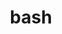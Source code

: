 ---
title: "bash"
layout: cache
categories: [package, develop]
meta: {"versions": ["5.2"], "compilers": ["gcc@=10.2.1", "oneapi@=2024.2.0"], "oss": ["centos7", "ubuntu22.04"], "platforms": ["linux"], "targets": ["x86_64_v3"], "stacks": ["developer-tools-manylinux2014", "e4s-oneapi", "root"], "num_specs": 5, "num_specs_by_stack": {"root": 5, "developer-tools-manylinux2014": 2, "e4s-oneapi": 2}}
spec_details: [{"hash": "mrojelopdmot3uertm4fib5qshtqggrx", "compiler": "gcc@=10.2.1", "versions": ["5.2"], "os": "centos7", "platform": "linux", "target": "x86_64_v3", "variants": ["build_system=autotools", "patches=094b4fd,155853b,1c48cec,2500a3f,2fb107c,325c268,3882772,3ef9246,45cc5e1,4641dd4,5138f48,6a090cd,6b4bd92,78b5230,831b5f2,8334b88,96ee1f5,9715344,af90550,b6fc252,c7705e0,d1e0566,ece0eb5,ef73905,f42f2fe,f95a817"], "stacks": ["root", "developer-tools-manylinux2014"], "size": "-", "tarball": "https://binaries.spack.io/develop/build_cache/linux-centos7-x86_64_v3/gcc-10.2.1/bash-5.2/linux-centos7-x86_64_v3-gcc-10.2.1-bash-5.2-mrojelopdmot3uertm4fib5qshtqggrx.spack"}, {"hash": "ehoc7wzd6cgygkm3owauuqftu4vrn4y6", "compiler": "gcc@=10.2.1", "versions": ["5.2"], "os": "centos7", "platform": "linux", "target": "x86_64_v3", "variants": ["build_system=autotools", "patches=094b4fd,155853b,1c48cec,2500a3f,2fb107c,325c268,3882772,3ef9246,45cc5e1,4641dd4,5138f48,6a090cd,6b4bd92,78b5230,831b5f2,8334b88,96ee1f5,9715344,af90550,b6fc252,c7705e0,d1e0566,ece0eb5,ef73905,f42f2fe,f95a817"], "stacks": ["root"], "size": "-", "tarball": "https://binaries.spack.io/develop/build_cache/linux-centos7-x86_64_v3/gcc-10.2.1/bash-5.2/linux-centos7-x86_64_v3-gcc-10.2.1-bash-5.2-ehoc7wzd6cgygkm3owauuqftu4vrn4y6.spack"}, {"hash": "4nc3zhwbzqgqwzsxtgaqmmz6wfo2tch5", "compiler": "gcc@=10.2.1", "versions": ["5.2"], "os": "centos7", "platform": "linux", "target": "x86_64_v3", "variants": ["build_system=autotools", "patches=094b4fd,155853b,1c48cec,2500a3f,2fb107c,325c268,3882772,3ef9246,45cc5e1,4641dd4,5138f48,6a090cd,6b4bd92,78b5230,831b5f2,8334b88,96ee1f5,9715344,af90550,b6fc252,c7705e0,d1e0566,ece0eb5,ef73905,f42f2fe,f95a817"], "stacks": ["root", "developer-tools-manylinux2014"], "size": "-", "tarball": "https://binaries.spack.io/develop/build_cache/linux-centos7-x86_64_v3/gcc-10.2.1/bash-5.2/linux-centos7-x86_64_v3-gcc-10.2.1-bash-5.2-4nc3zhwbzqgqwzsxtgaqmmz6wfo2tch5.spack"}, {"hash": "cyqlollm5zyrm7sdz22qtftrp6tqxslr", "compiler": "oneapi@=2024.2.0", "versions": ["5.2"], "os": "ubuntu22.04", "platform": "linux", "target": "x86_64_v3", "variants": ["build_system=autotools", "patches=094b4fd,155853b,1c48cec,2500a3f,2fb107c,325c268,3882772,3ef9246,45cc5e1,4641dd4,5138f48,6a090cd,6b4bd92,78b5230,831b5f2,8334b88,96ee1f5,9715344,af90550,b6fc252,c7705e0,d1e0566,ece0eb5,ef73905,f42f2fe,f95a817"], "stacks": ["e4s-oneapi", "root"], "size": "-", "tarball": "https://binaries.spack.io/develop/build_cache/linux-ubuntu22.04-x86_64_v3/oneapi-2024.2.0/bash-5.2/linux-ubuntu22.04-x86_64_v3-oneapi-2024.2.0-bash-5.2-cyqlollm5zyrm7sdz22qtftrp6tqxslr.spack"}, {"hash": "bgvnpz6rll2carxr66j3is5wwv3f2g5m", "compiler": "oneapi@=2024.2.0", "versions": ["5.2"], "os": "ubuntu22.04", "platform": "linux", "target": "x86_64_v3", "variants": ["build_system=autotools", "patches=094b4fd,155853b,1c48cec,2500a3f,2fb107c,325c268,3882772,3ef9246,45cc5e1,4641dd4,5138f48,6a090cd,6b4bd92,78b5230,831b5f2,8334b88,96ee1f5,9715344,af90550,b6fc252,c7705e0,d1e0566,ece0eb5,ef73905,f42f2fe,f95a817"], "stacks": ["e4s-oneapi", "root"], "size": "-", "tarball": "https://binaries.spack.io/develop/build_cache/linux-ubuntu22.04-x86_64_v3/oneapi-2024.2.0/bash-5.2/linux-ubuntu22.04-x86_64_v3-oneapi-2024.2.0-bash-5.2-bgvnpz6rll2carxr66j3is5wwv3f2g5m.spack"}]
---